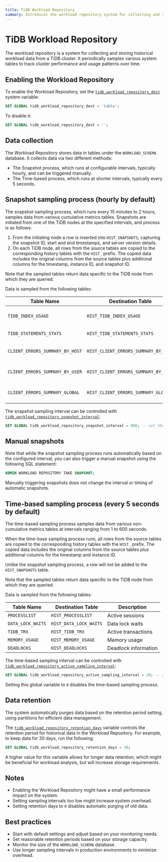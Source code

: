 ```yaml
---
title: TiDB Workload Repository
summary: Introduces the workload repository system for collecting and storing historical workload data from a TiDB cluster.
---
```


# TiDB Workload Repository

The workload repository is a system for collecting and storing historical workload data from a TiDB cluster. It periodically samples various system tables to track cluster performance and usage patterns over time.

## Enabling the Workload Repository

To enable the Workload Repository, set the [`tidb_workload_repository_dest`](/system-variables.md#tidb_workload_repository_dest-new-in-v900) system variable:

```sql
SET GLOBAL tidb_workload_repository_dest = 'table';
```

To disable it:

```sql
SET GLOBAL tidb_workload_repository_dest = '';
```

## Data collection

The Workload Repository stores data in tables under the `WORKLOAD_SCHEMA` database. It collects data via two different methods:

* The Snapshot process, which runs at configurable intervals, typically hourly, and can be triggered manually.
* The Time-based process, which runs at shorter intervals, typically every 5 seconds.

## Snapshot sampling process (hourly by default)

The snapshot sampling process, which runs every 15 minutes to 2 hours, samples data from various cumulative metrics tables. Snapshots are initiated from one of the TiDB nodes at the specified intervals, and process is as follows:

 1. From the initiating node a row is inserted into `HIST_SNAPSHOTS`, capturing the snapshot ID, start and end timestamps, and server version details.
 2. On each TiDB node, all rows from the source tables are copied to the corresponding history tables with the `HIST_` prefix. The copied data includes the original columns from the source tables plus additional columns for the timestamp, instance ID, and snapshot ID.

Note that the sampled tables return data specific to the TiDB node from which they are queried.

Data is sampled from the following tables:

| Table Name | Destination Table | Description |
| --- | --- | --- |
| `TIDB_INDEX_USAGE` | `HIST_TIDB_INDEX_USAGE` | Index usage statistics |
| `TIDB_STATEMENTS_STATS` | `HIST_TIDB_STATEMENTS_STATS` | Statement statistics |
| `CLIENT_ERRORS_SUMMARY_BY_HOST` | `HIST_CLIENT_ERRORS_SUMMARY_BY_HOST` | Client error summaries by host |
| `CLIENT_ERRORS_SUMMARY_BY_USER` | `HIST_CLIENT_ERRORS_SUMMARY_BY_USER` | Client error summaries by user |
| `CLIENT_ERRORS_SUMMARY_GLOBAL` | `HIST_CLIENT_ERRORS_SUMMARY_GLOBAL` | Client error summaries by global |

The snapshot sampling interval can be controlled with [`tidb_workload_repository_snapshot_interval`](/system-variables.md#tidb_workload_repository_snapshot_interval-new-in-v900):

```sql
SET GLOBAL tidb_workload_repository_snapshot_interval = 900; -- set the interval to 15 minutes
```

## Manual snapshots

Note that while the snapshot sampling process runs automatically based on the configured interval, you can also trigger a manual snapshot using the following SQL statement:

```sql
ADMIN WORKLOAD REPOSITORY TAKE SNAPSHOT;
```

Manually triggering snapshots does not change the interval or timing of automatic snapshots.

## Time-based sampling process (every 5 seconds by default)

The time-based sampling process samples data from various non-cumulative metrics tables at intervals ranging from 1 to 600 seconds.

When the time-base sampling process runs, all rows from the source tables are copied to the corresponding history tables with the `HIST_` prefix. The copied data includes the original columns from the source tables plus additional columns for the timestamp and instance ID.

Unlike the snapshot sampling process, a row will not be added to the `HIST_SNAPSHOTS` table.

Note that the sampled tables return data specific to the TiDB node from which they are queried.

Data is sampled from the following tables:

| Table Name | Destination Table | Description |
| --- | --- | --- |
| `PROCESSLIST` | `HIST_PROCESSLIST` | Active sessions |
| `DATA_LOCK_WAITS` | `HIST_DATA_LOCK_WAITS` | Data lock waits |
| `TIDB_TRX` | `HIST_TIDB_TRX` | Active transactions |
| `MEMORY_USAGE` | `HIST_MEMORY_USAGE` | Memory usage |
| `DEADLOCKS` | `HIST_DEADLOCKS` | Deadlock information |

The time-based sampling interval can be controlled with [`tidb_workload_repository_active_sampling_interval`](/system-variables.md#tidb_workload_repository_active_sampling_interval-new-in-v900):

```sql
SET GLOBAL tidb_workload_repository_active_sampling_interval = 20; -- set the interval to 20 seconds
```

Setting this global variable to `0` disables the time-based sampling process.

## Data retention

The system automatically purges data based on the retention period setting, using partitions for efficient data management.

The [`tidb_workload_repository_retention_days`](/system-variables.md#tidb_workload_repository_retention_days-new-in-v900) variable controls the retention period for historical data in the Workload Repository. For example, to keep data for 30 days, run the following:

```sql
SET GLOBAL tidb_workload_repository_retention_days = 30;
```

A higher value for this variable allows for longer data retention, which might be beneficial for workload analysis, but will increase storage requirements.

## Notes

- Enabling the Workload Repository might have a small performance impact on the system.
- Setting sampling intervals too low might increase system overhead.
- Setting retention days to `0` disables automatic purging of old data.

## Best practices

- Start with default settings and adjust based on your monitoring needs.
- Set reasonable retention periods based on your storage capacity.
- Monitor the size of the `WORKLOAD_SCHEMA` database.
- Use longer sampling intervals in production environments to minimize overhead.
